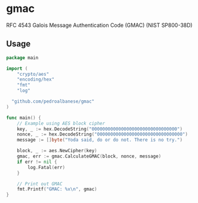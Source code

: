# gmac
RFC 4543 Galois Message Authentication Code (GMAC) (NIST SP800-38D)

## Usage
```go
package main

import (
	"crypto/aes"
	"encoding/hex"
	"fmt"
	"log"

  "github.com/pedroalbanese/gmac"
)

func main() {
	// Example using AES block cipher
	key, _ := hex.DecodeString("00000000000000000000000000000000")
	nonce, _ := hex.DecodeString("00000000000000000000000000000000")
	message := []byte("Yoda said, do or do not. There is no try.")

	block, _ := aes.NewCipher(key)
	gmac, err := gmac.CalculateGMAC(block, nonce, message)
	if err != nil {
		log.Fatal(err)
	}

	// Print out GMAC
	fmt.Printf("GMAC: %x\n", gmac)
}
```
